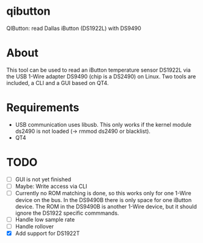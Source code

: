 qibutton
========

QIButton: read Dallas iButton (DS1922L) with DS9490

About
=====
This tool can be used to read an iButton temperature sensor DS1922L 
via the USB 1-Wire adapter DS9490 (chip is a DS2490) on Linux. 
Two tools are included, a CLI and a GUI based on QT4. 

Requirements
============
* USB communication uses libusb. This only works if the kernel 
module ds2490 is not loaded (-> rmmod ds2490 or blacklist).
* QT4


TODO
====
- [ ] GUI is not yet finished
- [ ] Maybe: Write access via CLI
- [ ] Currently no ROM matching is done, so this works only for one 
1-Wire device on the bus. In the DS9490B there is only space for
one iButton device. The ROM in the DS9490B is another 1-Wire device,
but it should ignore the DS1922 specific commmands.
- [ ] Handle low sample rate
- [ ] Handle rollover
- [x] Add support for DS1922T
